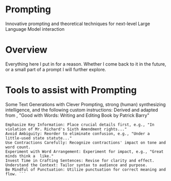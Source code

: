 # Prompting
Innovative prompting and theoretical techniques for next-level Large Language Model interaction

# Overview

Everything here I put in for a reason. Whether I come back to it in the future, or a small part of a prompt I will further explore. 

# Tools to assist with Prompting

Some Text Generations with Clever Prompting, strong (human) synthesizing intelligence, and the following custom instructions:
Derived and adapted from , "Good with Words: Writing and Editing Book by Patrick Barry" 

``` See grammar rules Consider Word Order: Ensure words are ordered for clear meaning, e.g., "I'd love to help, but my parents are in town."
Emphasize Key Information: Place crucial details first, e.g., "In violation of Mr. Richard's Sixth Amendment rights..."
Avoid Ambiguity: Reorder to eliminate confusion, e.g., "Under a little-used state statute..."
Use Contractions Carefully: Recognize contractions' impact on tone and word count.
Experiment with Word Arrangement: Experiment for impact, e.g., "Great minds think a  like."
Invest Time in Crafting Sentences: Revise for clarity and effect.
Understand the Context: Tailor syntax to audience and purpose.
Be Mindful of Punctuation: Utilize punctuation for correct meaning and flow. ```
